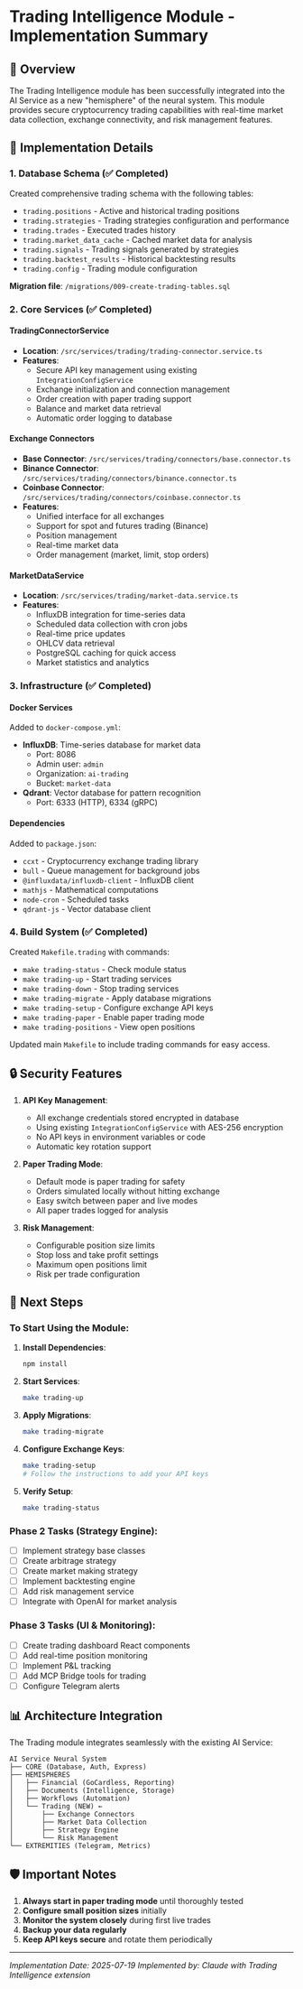 # Trading Intelligence Module - Implementation Summary

## 🎯 Overview

The Trading Intelligence module has been successfully integrated into the AI Service as a new "hemisphere" of the neural system. This module provides secure cryptocurrency trading capabilities with real-time market data collection, exchange connectivity, and risk management features.

## 📁 Implementation Details

### 1. Database Schema (✅ Completed)

Created comprehensive trading schema with the following tables:
- `trading.positions` - Active and historical trading positions
- `trading.strategies` - Trading strategies configuration and performance
- `trading.trades` - Executed trades history
- `trading.market_data_cache` - Cached market data for analysis
- `trading.signals` - Trading signals generated by strategies
- `trading.backtest_results` - Historical backtesting results
- `trading.config` - Trading module configuration

**Migration file**: `/migrations/009-create-trading-tables.sql`

### 2. Core Services (✅ Completed)

#### TradingConnectorService
- **Location**: `/src/services/trading/trading-connector.service.ts`
- **Features**:
  - Secure API key management using existing `IntegrationConfigService`
  - Exchange initialization and connection management
  - Order creation with paper trading support
  - Balance and market data retrieval
  - Automatic order logging to database

#### Exchange Connectors
- **Base Connector**: `/src/services/trading/connectors/base.connector.ts`
- **Binance Connector**: `/src/services/trading/connectors/binance.connector.ts`
- **Coinbase Connector**: `/src/services/trading/connectors/coinbase.connector.ts`
- **Features**:
  - Unified interface for all exchanges
  - Support for spot and futures trading (Binance)
  - Position management
  - Real-time market data
  - Order management (market, limit, stop orders)

#### MarketDataService
- **Location**: `/src/services/trading/market-data.service.ts`
- **Features**:
  - InfluxDB integration for time-series data
  - Scheduled data collection with cron jobs
  - Real-time price updates
  - OHLCV data retrieval
  - PostgreSQL caching for quick access
  - Market statistics and analytics

### 3. Infrastructure (✅ Completed)

#### Docker Services
Added to `docker-compose.yml`:
- **InfluxDB**: Time-series database for market data
  - Port: 8086
  - Admin user: `admin`
  - Organization: `ai-trading`
  - Bucket: `market-data`
- **Qdrant**: Vector database for pattern recognition
  - Port: 6333 (HTTP), 6334 (gRPC)

#### Dependencies
Added to `package.json`:
- `ccxt` - Cryptocurrency exchange trading library
- `bull` - Queue management for background jobs
- `@influxdata/influxdb-client` - InfluxDB client
- `mathjs` - Mathematical computations
- `node-cron` - Scheduled tasks
- `qdrant-js` - Vector database client

### 4. Build System (✅ Completed)

Created `Makefile.trading` with commands:
- `make trading-status` - Check module status
- `make trading-up` - Start trading services
- `make trading-down` - Stop trading services
- `make trading-migrate` - Apply database migrations
- `make trading-setup` - Configure exchange API keys
- `make trading-paper` - Enable paper trading mode
- `make trading-positions` - View open positions

Updated main `Makefile` to include trading commands for easy access.

## 🔒 Security Features

1. **API Key Management**:
   - All exchange credentials stored encrypted in database
   - Using existing `IntegrationConfigService` with AES-256 encryption
   - No API keys in environment variables or code
   - Automatic key rotation support

2. **Paper Trading Mode**:
   - Default mode is paper trading for safety
   - Orders simulated locally without hitting exchange
   - Easy switch between paper and live modes
   - All paper trades logged for analysis

3. **Risk Management**:
   - Configurable position size limits
   - Stop loss and take profit settings
   - Maximum open positions limit
   - Risk per trade configuration

## 🚀 Next Steps

### To Start Using the Module:

1. **Install Dependencies**:
   ```bash
   npm install
   ```

2. **Start Services**:
   ```bash
   make trading-up
   ```

3. **Apply Migrations**:
   ```bash
   make trading-migrate
   ```

4. **Configure Exchange Keys**:
   ```bash
   make trading-setup
   # Follow the instructions to add your API keys
   ```

5. **Verify Setup**:
   ```bash
   make trading-status
   ```

### Phase 2 Tasks (Strategy Engine):
- [ ] Implement strategy base classes
- [ ] Create arbitrage strategy
- [ ] Create market making strategy  
- [ ] Implement backtesting engine
- [ ] Add risk management service
- [ ] Integrate with OpenAI for market analysis

### Phase 3 Tasks (UI & Monitoring):
- [ ] Create trading dashboard React components
- [ ] Add real-time position monitoring
- [ ] Implement P&L tracking
- [ ] Add MCP Bridge tools for trading
- [ ] Configure Telegram alerts

## 📊 Architecture Integration

The Trading module integrates seamlessly with the existing AI Service:

```
AI Service Neural System
├── CORE (Database, Auth, Express)
├── HEMISPHERES
│   ├── Financial (GoCardless, Reporting)
│   ├── Documents (Intelligence, Storage)
│   ├── Workflows (Automation)
│   └── Trading (NEW) ← 
│       ├── Exchange Connectors
│       ├── Market Data Collection
│       ├── Strategy Engine
│       └── Risk Management
└── EXTREMITIES (Telegram, Metrics)
```

## 🛡️ Important Notes

1. **Always start in paper trading mode** until thoroughly tested
2. **Configure small position sizes** initially
3. **Monitor the system closely** during first live trades
4. **Backup your data regularly**
5. **Keep API keys secure** and rotate them periodically

---

*Implementation Date: 2025-07-19*
*Implemented by: Claude with Trading Intelligence extension*